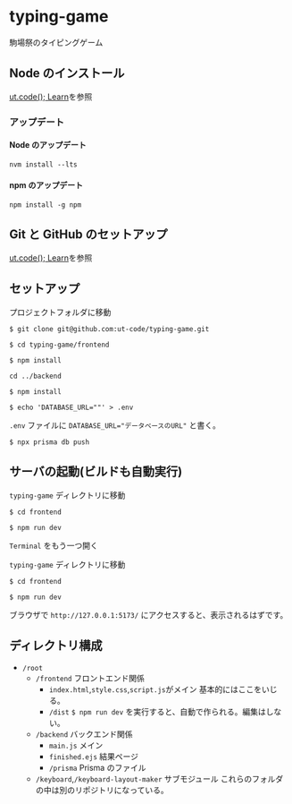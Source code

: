 # typing-game

駒場祭のタイピングゲーム

## Node のインストール

[ut.code(); Learn](https://learn.utcode.net/docs/web-servers/node-js/)を参照

### アップデート

#### Node のアップデート

```
nvm install --lts
```

#### npm のアップデート

```
npm install -g npm
```

## Git と GitHub のセットアップ

[ut.code(); Learn](https://learn.utcode.net/docs/web-servers/git-github/)を参照

## セットアップ

プロジェクトフォルダに移動

```
$ git clone git@github.com:ut-code/typing-game.git
```

```
$ cd typing-game/frontend
```

```
$ npm install
```

```
cd ../backend
```

```
$ npm install
```

```
$ echo 'DATABASE_URL=""' > .env
```

`.env` ファイルに `DATABASE_URL="データベースのURL"` と書く。

```
$ npx prisma db push
```

## サーバの起動(ビルドも自動実行)

`typing-game` ディレクトリに移動

```
$ cd frontend
```

```
$ npm run dev
```

`Terminal` をもう一つ開く

`typing-game` ディレクトリに移動

```
$ cd frontend
```

```
$ npm run dev
```

ブラウザで `http://127.0.0.1:5173/` にアクセスすると、表示されるはずです。

## ディレクトリ構成

- `/root`
  - `/frontend` フロントエンド関係
    - `index.html`,`style.css`,`script.js`がメイン 基本的にはここをいじる。
    - `/dist` `$ npm run dev` を実行すると、自動で作られる。編集はしない。
  - `/backend` バックエンド関係
    - `main.js` メイン
    - `finished.ejs` 結果ページ
    - `/prisma` Prisma のファイル
  - `/keyboard`,`/keyboard-layout-maker` サブモジュール これらのフォルダの中は別のリポジトリになっている。

